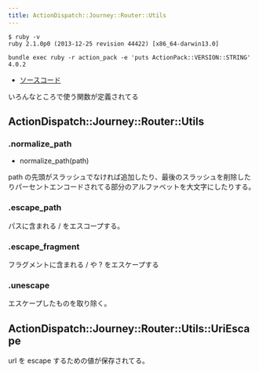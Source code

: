 ```yaml
---
title: ActionDispatch::Journey::Router::Utils
---
```


```
$ ruby -v
ruby 2.1.0p0 (2013-12-25 revision 44422) [x86_64-darwin13.0]
```

```
bundle exec ruby -r action_pack -e 'puts ActionPack::VERSION::STRING'
4.0.2
```

* [ソースコード](https://github.com/rails/rails/blob/4-0-stable/actionpack/lib/action_dispatch/journey/router/utils.rb)

いろんなところで使う関数が定義されてる

ActionDispatch::Journey::Router::Utils
--------------------------------------------------------------------------------

### .normalize_path

* normalize_path(path)

path の先頭がスラッシュでなければ追加したり、最後のスラッシュを削除したりパーセントエンコードされてる部分のアルファベットを大文字にしたりする。

### .escape_path

パスに含まれる / をエスコープする。

### .escape_fragment

フラグメントに含まれる / や ? をエスケープする

### .unescape

エスケープしたものを取り除く。

ActionDispatch::Journey::Router::Utils::UriEscape
--------------------------------------------------------------------------------

url を escape するための値が保存されてる。
